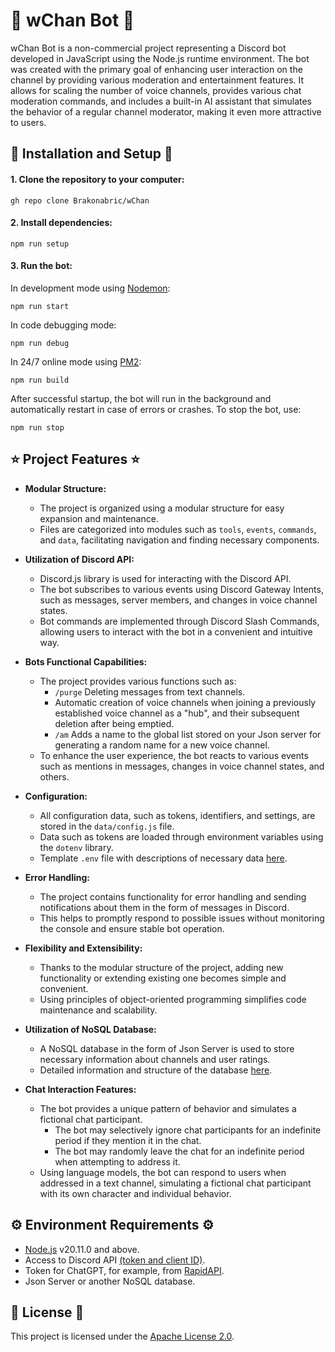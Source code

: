

# 🌿 wChan Bot 🌿 

wChan Bot is a non-commercial project representing a Discord bot developed in JavaScript using the Node.js runtime environment. The bot was created with the primary goal of enhancing user interaction on the channel by providing various moderation and entertainment features. It allows for scaling the number of voice channels, provides various chat moderation commands, and includes a built-in AI assistant that simulates the behavior of a regular channel moderator, making it even more attractive to users.

## 🔧 Installation and Setup 🔧

   #### 1. Clone the repository to your computer:
   
   ```
   gh repo clone Brakonabric/wChan
   ```
   
   #### 2. Install dependencies:
   
   ```
   npm run setup
   ```
   
   #### 3. Run the bot:
   
   In development mode using [Nodemon](https://www.npmjs.com/package/nodemon):
   
   ```
   npm run start
   ```
   
   In code debugging mode:
   
   ```
   npm run debug
   ```
   
   In 24/7 online mode using [PM2](https://pm2.keymetrics.io/):
   
   ```
   npm run build
   ```


After successful startup, the bot will run in the background and automatically restart in case of errors or crashes. To stop the bot, use:

```
npm run stop
```


## ⭐️ Project Features ⭐️

+ **Modular Structure:**
   - The project is organized using a modular structure for easy expansion and maintenance.
   - Files are categorized into modules such as `tools`, `events`, `commands`, and `data`, facilitating navigation and finding necessary components.


+ **Utilization of Discord API:**
   - Discord.js library is used for interacting with the Discord API.
   - The bot subscribes to various events using Discord Gateway Intents, such as messages, server members, and changes in voice channel states.
   - Bot commands are implemented through Discord Slash Commands, allowing users to interact with the bot in a convenient and intuitive way.


+ **Bots Functional Capabilities:**
   - The project provides various functions such as:
      - `/purge` Deleting messages from text channels.
      - Automatic creation of voice channels when joining a previously established voice channel as a "hub", and their subsequent deletion after being emptied.
      - `/am` Adds a name to the global list stored on your Json server for generating a random name for a new voice channel.
   - To enhance the user experience, the bot reacts to various events such as mentions in messages, changes in voice channel states, and others.


+ **Configuration:**
   - All configuration data, such as tokens, identifiers, and settings, are stored in the `data/config.js` file.
   - Data such as tokens are loaded through environment variables using the `dotenv` library.
   - Template `.env` file with descriptions of necessary data [here](https://github.com/Brakonabric/wChanWhisper/blob/main/data/DOTENV.md).


+ **Error Handling:**
   - The project contains functionality for error handling and sending notifications about them in the form of messages in Discord.
   - This helps to promptly respond to possible issues without monitoring the console and ensure stable bot operation.


+ **Flexibility and Extensibility:**
   - Thanks to the modular structure of the project, adding new functionality or extending existing one becomes simple and convenient.
   - Using principles of object-oriented programming simplifies code maintenance and scalability.


+ **Utilization of NoSQL Database:**
   - A NoSQL database in the form of Json Server is used to store necessary information about channels and user ratings.
   - Detailed information and structure of the database [here]().


+ **Chat Interaction Features:**
   - The bot provides a unique pattern of behavior and simulates a fictional chat participant.
      - The bot may selectively ignore chat participants for an indefinite period if they mention it in the chat.
      - The bot may randomly leave the chat for an indefinite period when attempting to address it.
   - Using language models, the bot can respond to users when addressed in a text channel, simulating a fictional chat participant with its own character and individual behavior.

## ⚙️ Environment Requirements ⚙️

- [Node.js](https://nodejs.org/en/download) v20.11.0 and above.
- Access to Discord API [(token and client ID)](https://discord.com/developers/applications).
- Token for ChatGPT, for example, from [RapidAPI](https://rapidapi.com/).
- Json Server or another NoSQL database.

## 📝 License 📝

This project is licensed under the [Apache License 2.0](https://raw.githubusercontent.com/Brakonabric/wChanWhisper/main/LICENSE).

